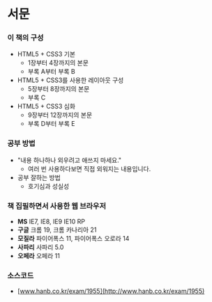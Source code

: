 # 서문

### 이 책의 구성
 - HTML5 + CSS3 기본
	 - 1장부터 4장까지의 본문
	 - 부록 A부터 부록 B
 - HTML5 + CSS3를 사용한 레이아웃 구성
	 - 5장부터 8장까지의 본문
	 - 부록 C
 - HTML5 + CSS3 심화
	 - 9장부터 12장까지의 본문
	 - 부록 D부터 부록 E

### 공부 방법
 - "내용 하나하나 외우려고 애쓰지 마세요."
	 - 여러 번 사용하다보면 직접 외워지는 내용입니다.
 - 공부 잘하는 방법
	 - 호기심과 성실성

### 책 집필하면서 사용한 웹 브라우저
 - **MS**	 IE7, IE8, IE9 IE10 RP
 - **구글**	크롬 19, 크롬 카나리아 21
 - **모질라**	파이어폭스 11, 파이어폭스 오로라 14
 - **사파리**	사파리 5.0
 - **오페라**	오페라 11

### 소스코드
 - [www.hanb.co.kr/exam/1955](http://www.hanb.co.kr/exam/1955)

